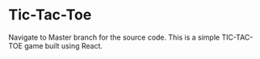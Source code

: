 # Tic-Tac-Toe
Navigate to Master branch for the source code.
This is a simple TIC-TAC-TOE game built using React.
